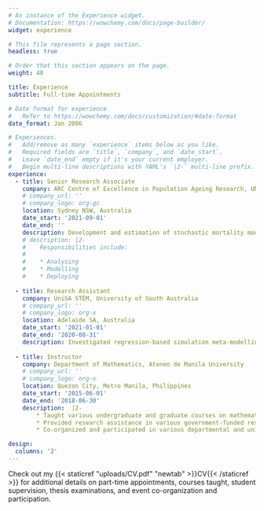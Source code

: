 ```yaml
---
# An instance of the Experience widget.
# Documentation: https://wowchemy.com/docs/page-builder/
widget: experience

# This file represents a page section.
headless: true

# Order that this section appears on the page.
weight: 40

title: Experience
subtitle: Full-time Appointments

# Date format for experience
#   Refer to https://wowchemy.com/docs/customization/#date-format
date_format: Jan 2006

# Experiences.
#   Add/remove as many `experience` items below as you like.
#   Required fields are `title`, `company`, and `date_start`.
#   Leave `date_end` empty if it's your current employer.
#   Begin multi-line descriptions with YAML's `|2-` multi-line prefix.
experience:
  - title: Senior Research Associate
    company: ARC Centre of Excellence in Population Ageing Research, UNSW Sydney
    # company_url: ''
    # company_logo: org-gc
    location: Sydney NSW, Australia
    date_start: '2021-09-01'
    date_end: ''
    description: Development and estimation of stochastic mortality models towards actuarial applications and insurance product design
    # description: |2-
    #    Responsibilities include:
    #    
    #    * Analysing
    #    * Modelling
    #    * Deploying
        
  - title: Research Assistant
    company: UniSA STEM, University of South Australia
    # company_url: ''
    # company_logo: org-x
    location: Adelaide SA, Australia
    date_start: '2021-01-01'
    date_end: '2020-08-31'
    description: Investigated regression-based simulation meta-modelling in the presence of correlation and heterogeneity
    
  - title: Instructor
    company: Department of Mathematics, Ateneo de Manila University
    # company_url: ''
    # company_logo: org-x
    location: Quezon City, Metro Manila, Philippines
    date_start: '2015-06-01'
    date_end: '2018-06-30'
    description:  |2-
        * Taught various undergraduate and graduate courses on mathematics and financial mathematics
        * Provided research assistance in various government-funded research projects on developing technology for mathematics instruction and impact assessment of school-based feeding programs
        * Co-organized and participated in various departmental and university activities

design:
  columns: '2'
---
```


Check out my {{< staticref "uploads/CV.pdf" "newtab" >}}CV{{< /staticref >}} for additional details on part-time appointments, courses taught, student supervision, thesis examinations, and event co-organization and participation.
